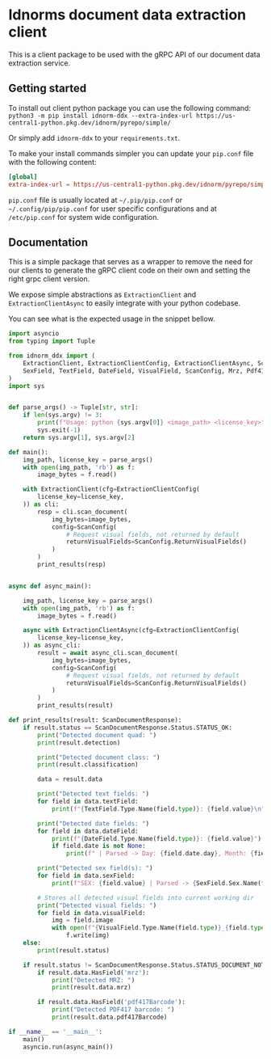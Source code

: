 # Idnorms document data extraction client

This is a client package to be used with the gRPC API of our document data extraction service.

## Getting started

To install out client python package you can use the following command:
`python3 -m pip install idnorm-ddx --extra-index-url https://us-central1-python.pkg.dev/idnorm/pyrepo/simple/`

Or simply add `idnorm-ddx` to your `requirements.txt`.

To make your install commands simpler you can update your `pip.conf` file
with the following content:
```toml
[global]
extra-index-url = https://us-central1-python.pkg.dev/idnorm/pyrepo/simple/
```

`pip.conf` file is usually located at `~/.pip/pip.conf` or `~/.config/pip/pip.conf`
for user specific configurations and at `/etc/pip.conf` for system wide configuration.

## Documentation

This is a simple package that serves as a wrapper to remove the need for
our clients to generate the gRPC client code on their own and setting
the right grpc client version.

We expose simple abstractions as `ExtractionClient` and `ExtractionClientAsync`
to easily integrate with your python codebase.

You can see what is the expected usage in the snippet bellow.

```python
import asyncio
from typing import Tuple

from idnorm_ddx import (
    ExtractionClient, ExtractionClientConfig, ExtractionClientAsync, ScanDocumentResponse,
    SexField, TextField, DateField, VisualField, ScanConfig, Mrz, Pdf417Barcode
)
import sys


def parse_args() -> Tuple[str, str]:
    if len(sys.argv) != 3:
        print(f"Usage: python {sys.argv[0]} <image_path> <license_key>", file=sys.stderr)
        sys.exit(-1)
    return sys.argv[1], sys.argv[2]

def main():
    img_path, license_key = parse_args()
    with open(img_path, 'rb') as f:
        image_bytes = f.read()

    with ExtractionClient(cfg=ExtractionClientConfig(
        license_key=license_key,
    )) as cli:
        resp = cli.scan_document(
            img_bytes=image_bytes,
            config=ScanConfig(
                # Request visual fields, not returned by default
                returnVisualFields=ScanConfig.ReturnVisualFields()
            )
        )
        print_results(resp)


async def async_main():

    img_path, license_key = parse_args()
    with open(img_path, 'rb') as f:
        image_bytes = f.read()

    async with ExtractionClientAsync(cfg=ExtractionClientConfig(
        license_key=license_key,
    )) as async_cli:
        result = await async_cli.scan_document(
            img_bytes=image_bytes,
            config=ScanConfig(
                # Request visual fields, not returned by default
                returnVisualFields=ScanConfig.ReturnVisualFields()
            )
        )
        print_results(result)

def print_results(result: ScanDocumentResponse):
    if result.status == ScanDocumentResponse.Status.STATUS_OK:
        print("Detected document quad: ")
        print(result.detection)

        print("Detected document class: ")
        print(result.classification)

        data = result.data

        print("Detected text fields: ")
        for field in data.textField:
            print(f"{TextField.Type.Name(field.type)}: {field.value}\n")

        print("Detected date fields: ")
        for field in data.dateField:
            print(f"{DateField.Type.Name(field.type)}: {field.value}")
            if field.date is not None:
                print(f" | Parsed -> Day: {field.date.day}, Month: {field.date.month}, Year: {field.date.year}\n")

        print("Detected sex field(s): ")
        for field in data.sexField:
            print(f"SEX: {field.value} | Parsed -> {SexField.Sex.Name(field.sex)}\n")

        # Stores all detected visual fields into current working dir
        print("Detected visual fields: ")
        for field in data.visualField:
            img = field.image
            with open(f"{VisualField.Type.Name(field.type)}_{field.type}.jpg", 'wb') as f:
                f.write(img)
    else:
        print(result.status)

    if result.status != ScanDocumentResponse.Status.STATUS_DOCUMENT_NOT_FOUND:
        if result.data.HasField('mrz'):
            print("Detected MRZ: ")
            print(result.data.mrz)

        if result.data.HasField('pdf417Barcode'):
            print("Detected PDF417 barcode: ")
            print(result.data.pdf417Barcode)

if __name__ == '__main__':
    main()
    asyncio.run(async_main())
```
